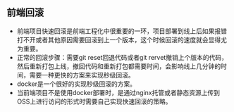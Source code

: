 ## 前端回滚
- 前端项目快速回滚是前端工程化中很重要的一环，项目部署到线上后如果报错打不开或者其他原因需要回滚到上一个版本，这个时候回滚的速度就会显得尤为重要。
- 正常的回滚步骤：需要git reset回退代码或者git rervet撤销上个版本的代码，然后重新打包上线，撤回代码和重新打包都需要时间，会影响线上几分钟的时间，需要一种更快的方案来实现秒级回滚。
- docker是一个很好的实现秒级回滚的方案。
- 当前端项目不是使用docker部署时，是通过nginx托管或者静态资源上传到OSS上进行访问的形式时需要自己实现快速回滚的策略。
